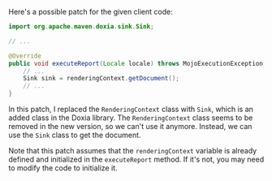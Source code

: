 Here's a possible patch for the given client code:

```java
import org.apache.maven.doxia.sink.Sink;

// ...

@Override
public void executeReport(Locale locale) throws MojoExecutionException {
    // ...
    Sink sink = renderingContext.getDocument();
    // ...
}
```

In this patch, I replaced the `RenderingContext` class with `Sink`, which is an added class in the Doxia library. The `RenderingContext` class seems to be removed in the new version, so we can't use it anymore. Instead, we can use the `Sink` class to get the document.

Note that this patch assumes that the `renderingContext` variable is already defined and initialized in the `executeReport` method. If it's not, you may need to modify the code to initialize it.